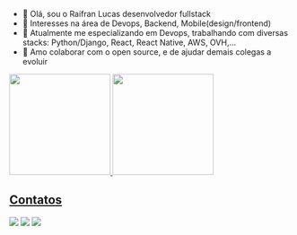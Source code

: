 - 👋 Olá, sou o Raifran Lucas desenvolvedor fullstack
- 👀 Interesses na área de Devops, Backend, Mobile(design/frontend)
- 🌱 Atualmente me especializando em Devops, trabalhando com diversas stacks: Python/Django, React, React Native, AWS, OVH,...
- 💞️ Amo colaborar com o open source, e de ajudar demais colegas a evoluir

<div>
<a href="https://github.com/raifran1">
<img height="180em" src="https://github-readme-stats.vercel.app/api/top-langs/?username=raifran1&layout=compact&langs_count=7&theme=radical"/>
<img height="180em" src="https://github-readme-stats.vercel.app/api?username=raifran1&show_icons=true&theme=radical&include_all_commits=true&count_private=true"/>
</div>

## Contatos 

<div>
<a href="https://instagram.com/raifranlucas.dev" target="_blank"><img src="https://img.shields.io/badge/-Instagram-%23E4405F?style=for-the-badge&logo=instagram&logoColor=white" target="_blank"></a>
<a href = "mailto:raifranlucas@outlook.com"><img src="https://img.shields.io/badge/Gmail-D14836?style=for-the-badge&logo=gmail&logoColor=white" target="_blank"></a>
<a href="https://www.linkedin.com/in/raifranlucas" target="_blank"><img src="https://img.shields.io/badge/-LinkedIn-%230077B5?style=for-the-badge&logo=linkedin&logoColor=white" target="_blank"></a>   
</div>
